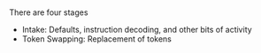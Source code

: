 # 

There are four stages

- Intake: Defaults, instruction decoding, and other bits of activity
- Token Swapping: Replacement of tokens